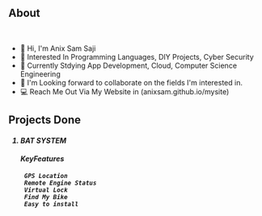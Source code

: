 ## About
<br>
<ul>
<li>👋 Hi, I'm Anix Sam Saji <br>
<li>👀 Interested In Programming Languages, DIY Projects, Cyber Security <br>
<li>🏢 Currently Stdying App Development, Cloud, Computer Science Engineering <br>
<li>💞 I'm Looking forward to collaborate on the fields I'm interested in. <br>
  <li>💻 Reach Me Out Via My Website in  (anixsam.github.io/mysite) <br>
</ul>

## Projects Done

##### <ol>   <li> BAT SYSTEM <br>   <h4> KeyFeatures 
     GPS Location
     Remote Engine Status
     Virtual Lock
     Find My Bike
     Easy to install
    
  </li>
</ol>
